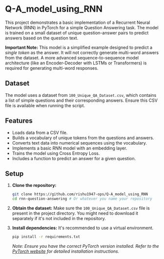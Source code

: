 # Q-A_model_using_RNN

This project demonstrates a basic implementation of a Recurrent Neural Network (RNN) in PyTorch for a simple Question Answering task. The model is trained on a small dataset of unique question-answer pairs to predict answers based on the question text.

**Important Note:** This model is a simplified example designed to predict a *single token* as the answer. It will not correctly generate multi-word answers from the dataset. A more advanced sequence-to-sequence model architecture (like an Encoder-Decoder with LSTMs or Transformers) is required for generating multi-word responses.

## Dataset

The model uses a dataset from `100_Unique_QA_Dataset.csv`, which contains a list of simple questions and their corresponding answers. Ensure this CSV file is available when running the script.

## Features

-   Loads data from a CSV file.
-   Builds a vocabulary of unique tokens from the questions and answers.
-   Converts text data into numerical sequences using the vocabulary.
-   Implements a basic RNN model with an embedding layer.
-   Trains the model using Cross Entropy Loss.
-   Includes a function to predict an answer for a given question.

## Setup

1.  **Clone the repository:**
    ```bash
    git clone https://github.com/rishu1947-ops/Q-A_model_using_RNN
    cd rnn-question-answering # Or whatever you name your repository
    ```

2.  **Obtain the dataset:**
    Make sure the `100_Unique_QA_Dataset.csv` file is present in the project directory. You might need to download it separately if it's not included in the repository.

3.  **Install dependencies:**
    It's recommended to use a virtual environment.
    ```bash
    pip install -r requirements.txt
    ```
    *Note: Ensure you have the correct PyTorch version installed. Refer to the [PyTorch website](https://pytorch.org/get-started/locally/) for detailed installation instructions.*
